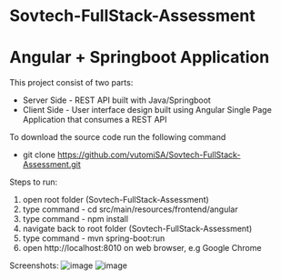 # Sovtech-FullStack-Assessment

# Angular + Springboot Application

This project consist of two parts:
  * Server Side - REST API built with Java/Springboot
  * Client Side - User interface design built using Angular Single Page Application that consumes a REST API

To download the source code run the following command
  * git clone https://github.com/vutomiSA/Sovtech-FullStack-Assessment.git

Steps to run:
  1. open root folder (Sovtech-FullStack-Assessment)
  2. type command - cd src/main/resources/frontend/angular
  3. type command - npm install
  4. navigate back to root folder (Sovtech-FullStack-Assessment)
  5. type command - mvn spring-boot:run
  6. open http://localhost:8010 on web browser, e.g Google Chrome

Screenshots:
![image](https://user-images.githubusercontent.com/47109613/163192487-453d246f-7b9f-4a9b-81e0-a04eb7b88c2d.png)
![image](https://user-images.githubusercontent.com/47109613/163192674-22ad8f50-0459-439a-b5e1-de1b656347a2.png)

